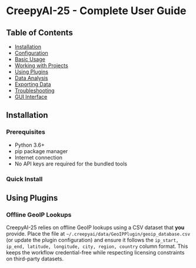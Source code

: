 # CreepyAI-25 - Complete User Guide

## Table of Contents

- [Installation](#installation)
- [Configuration](#configuration)
- [Basic Usage](#basic-usage)
- [Working with Projects](#working-with-projects)
- [Using Plugins](#using-plugins)
- [Data Analysis](#data-analysis)
- [Exporting Data](#exporting-data)
- [Troubleshooting](#troubleshooting)
- [GUI Interface](#gui-interface)

## Installation

### Prerequisites

- Python 3.6+
- pip package manager
- Internet connection
- No API keys are required for the bundled tools

### Quick Install

## Using Plugins

### Offline GeoIP Lookups

CreepyAI-25 relies on offline GeoIP lookups using a CSV dataset that **you** provide. Place the file at `~/.creepyai/data/GeoIPPlugin/geoip_database.csv` (or update the plugin configuration) and ensure it follows the `ip_start, ip_end, latitude, longitude, city, region, country` column format. This keeps the workflow credential-free while respecting licensing constraints on third-party datasets.
